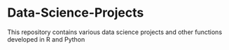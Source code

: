 # Data-Science-Projects
This repository contains various data science projects and other functions developed in R and Python
